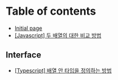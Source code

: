 # Table of contents

* [Initial page](README.md)
* [\[Javascript\] 두 배열의 대한 비교 방법](javascript.md)

## Interface

* [\[Typescript\] 배열 안 타입을 정의하는 방법](interface/typescript.md)

